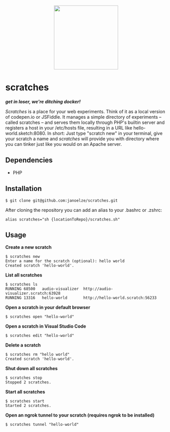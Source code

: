 <p align="center">
  <br>
  <img width="200" src="https://i.imgur.com/6G8vLej.png" />
  <br>
</p>

# scratches

*__get in loser, we're ditching docker!__*

_Scratches_ is a place for your web experiments. Think of it as a local version of codepen.io or JSFiddle. It manages a simple directory of experiments – called scratches – and serves them locally through PHP's builtin server and registers a host in your /etc/hosts file, resulting in a URL like hello-world.sketch:8080. In short: Just type "scratch new" in your terminal, give your scratch a name and _scratches_ will provide you with directory where you can tinker just like you would on an Apache server.

## Dependencies

* PHP

## Installation

```
$ git clone git@github.com:janoelze/scratches.git
```

After cloning the repository you can add an alias to your .bashrc or .zshrc:

```
alias scratches="sh {locationToRepo}/scratches.sh"
```

## Usage

__Create a new scratch__
```
$ scratches new
Enter a name for the scratch (optional): hello world
Created scratch 'hello-world'.
```

__List all scratches__
```
$ scratches ls
RUNNING	68500	audio-visualizer  http://audio-visualizer.scratch:63928
RUNNING	13316	hello-world       http://hello-world.scratch:56233
```

__Open a scratch in your default browser__
```
$ scratches open "hello-world"
```

__Open a scratch in Visual Studio Code__
```
$ scratches edit "hello-world"
```

__Delete a scratch__
```
$ scratches rm "hello world"
Created scratch 'hello-world'.
```

__Shut down all scratches__
```
$ scratches stop
Stopped 2 scratches.
```

__Start all scratches__
```
$ scratches start
Started 2 scratches.
```
__Open an ngrok tunnel to your scratch (requires ngrok to be installed)__
```
$ scratches tunnel "hello-world"
```

